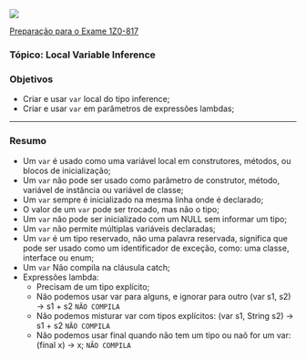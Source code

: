 ![](https://github.com/ocpjp-study/local-variable-inference/blob/main/ocpjp.png)

[Preparação para o Exame 1Z0-817](https://education.oracle.com/pt_BR/upgrade-ocp-java-6-7-8-to-java-se-11-developer/pexam_1Z0-817)

### Tópico: Local Variable Inference

### Objetivos
- Criar e usar `var` local do tipo inference;
- Criar e usar `var` em parâmetros de expressões lambdas;

<hr> 

### Resumo
- Um `var` é usado como uma variável local em construtores, métodos, ou blocos de inicialização;
- Um `var` não pode ser usado como parâmetro de construtor, método, variável de instância ou variável de classe;
- Um `var` sempre é inicializado na mesma linha onde é declarado;
- O valor de um `var` pode ser trocado, mas não o tipo;
- Um `var` não pode ser inicializado com um NULL sem informar um tipo;
- Um `var` não permite múltiplas variáveis declaradas;
- Um `var` é um tipo reservado, não uma palavra reservada, significa que pode ser usado como um identificador de exceção, como: uma classe, interface ou enum;
- Um `var` Não compila na cláusula catch;
- Expressões lambda:
  - Precisam de um tipo explícito;
  - Não podemos usar var para alguns, e ignorar para outro (var s1, s2) -> s1 + s2 `NÃO COMPILA`
  - Não podemos misturar var com tipos explícitos: (var s1, String s2) -> s1 + s2 `NÃO COMPILA`
  - Não podemos usar final quando não tem um tipo ou naõ for um var: (final x) -> x; `NÃO COMPILA`
